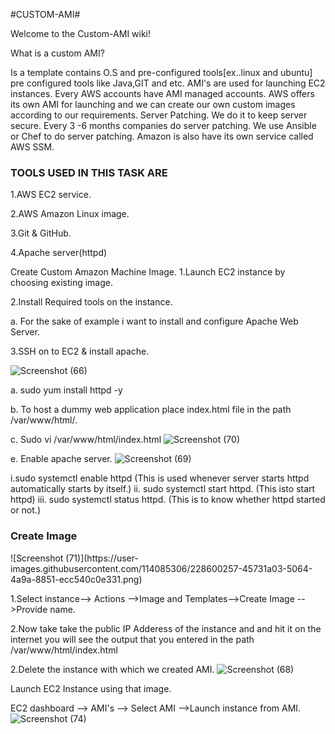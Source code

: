 #CUSTOM-AMI#

Welcome to the Custom-AMI wiki!

What is a custom AMI?

Is a template contains O.S and pre-configured tools[ex..linux and ubuntu] pre configured tools like Java,GIT and etc.
AMI's are used for launching EC2 instances.
Every AWS accounts have AMI managed accounts.
AWS offers its own AMI for launching and we can create our own custom images according to our requirements.
Server Patching.
We do it to keep server secure. Every 3 -6 months companies do server patching. We use Ansible or Chef to do server patching. Amazon is also have its own service called AWS SSM.

<h3>TOOLS USED IN THIS TASK ARE</h3>

1.AWS EC2 service.

2.AWS Amazon Linux image. 

3.Git & GitHub.

4.Apache server(httpd)

Create Custom Amazon Machine Image.
1.Launch EC2 instance by choosing existing image. 

2.Install Required tools on the instance.


a. For the sake of example i want to install and configure Apache Web Server.

3.SSH on to EC2 & install apache.

![Screenshot (66)](https://user-images.githubusercontent.com/114085306/228599722-48cb264e-6c53-4d0e-a66b-89dc41e8cef0.png)

a. sudo yum install httpd -y 

b. To host a dummy web application place index.html file in the path /var/www/html/.

c. Sudo vi /var/www/html/index.html 
![Screenshot (70)](https://user-images.githubusercontent.com/114085306/228600085-104d27cc-1819-4cd6-bcaf-8298e6ad5209.png)


e. Enable apache server.
![Screenshot (69)](https://user-images.githubusercontent.com/114085306/228599982-13d07c51-6864-4a3d-bb9d-00c04638a2c7.png)

i.sudo systemctl enable httpd (This is used whenever server starts httpd automatically starts by itself.) 
ii. sudo systemctl start httpd. (This isto start httpd)
iii. sudo systemctl status httpd. (This is to know whether httpd started or not.)

<h3>Create Image </h3>
![Screenshot (71)](https://user-images.githubusercontent.com/114085306/228600257-45731a03-5064-4a9a-8851-ecc540c0e331.png)

1.Select instance--> Actions -->Image and Templates-->Create Image -->Provide name.

2.Now take take the public IP Adderess  of the instance and and hit it on the internet you will see the output that you entered in the path /var/www/html/index.html

2.Delete the instance with which we created AMI.
![Screenshot (68)](https://user-images.githubusercontent.com/114085306/228600501-c7178bbd-06f4-45c4-b5f5-0951101941f4.png)


Launch EC2 Instance using that image.

EC2 dashboard --> AMI's --> Select AMI -->Launch instance from AMI.
![Screenshot (74)](https://user-images.githubusercontent.com/114085306/228600653-e8b2efe8-3437-422f-9b84-59f5e5523ebd.png)

